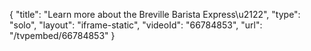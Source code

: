 {
    "title": "Learn more about the Breville Barista Express\u2122",
    "type": "solo",
    "layout": "iframe-static",
    "videoId": "66784853",
    "url": "\/tvpembed\/66784853"
}